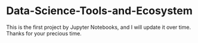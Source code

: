 # Data-Science-Tools-and-Ecosystem

This is the first project by Jupyter Notebooks, and I will update it over time.
Thanks for your precious time.
